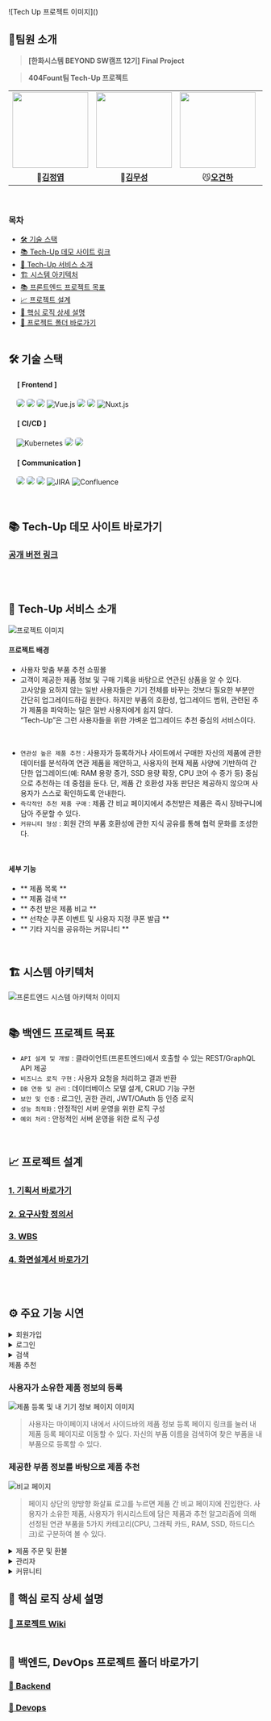 

<br>
![Tech Up 프로젝트 이미지]()
<!-- <br>
<div align="center">
<img src="https://github.com/user-attachments/assets/3f6df515-9e11-4b63-b4e1-c35d22176721" style="width: 60%;">
</div> -->

<br>

## 🎁팀원 소개
> **[한화시스템 BEYOND SW캠프 12기] Final Project** 

> **404Fount팀 Tech-Up 프로젝트**

<table align="center">
 <tr>
    <td align="center"><a href="https://github.com/dyun23"><img src="https://github.com/user-attachments/assets/99536e16-063c-4785-92d2-44b909ab7c84" width="150px;" alt=""></td>
    <td align="center"><a href="https://github.com/sue06004"><img src="https://github.com/user-attachments/assets/2dde57cc-aa14-410c-99f7-9d50841fde51" width="150px;" alt=""></td>
    <td align="center"><a href="https://github.com/jimnyy"><img src="https://github.com/user-attachments/assets/5ff5cb30-f7aa-4ab2-a18d-a31087ab9f80" width="150px;" alt=""></td>
    <td align="center"><a href="https://github.com/dlrkdms125"><img src="https://github.com/user-attachments/assets/42bed0f6-7d78-4eec-8906-e843495fca4f" width="150px;" alt=""></td>
  </tr>
  <tr>
    <td align="center">🐥<a href="https://github.com/dyun23"><b>김정엽</b></td>
    <td align="center">🦊<a href="https://github.com/sue06004"><b>김무성</b></td>
    <td align="center">😼<a href="https://github.com/jimnyy"><b>오건하</b></td>
    <td align="center">🐰<a href="https://github.com/dlrkdms125"><b>황경윤</b></td>
  </tr>
  </table>
<br>


### 목차
- [🛠 기술 스택](#-기술-스택)
- [📚 Tech-Up 데모 사이트 링크](#-Tech-Up-데모-사이트-바로가기)
- [🎨 Tech-Up 서비스 소개](#-Tech-Up-서비스-소개)
- [🏗️ 시스템 아키텍처](#-시스템-아키텍처)
- [📚 프론트엔드 프로젝트 목표](#-프론트엔드-프로젝트-목표)
- [📈 프로젝트 설계](#-프로젝트-설계)
- [🚀 핵심 로직 상세 설명](#-핵심-로직-상세-설명)
- [📂 프로젝트 폴더 바로가기](#-프로젝트-폴더-바로가기)
<br><br>

## 🛠 기술 스택

#### &nbsp;　[ Frontend ]
&nbsp;&nbsp;&nbsp;&nbsp;<img src="https://img.shields.io/badge/html5-E34F26?style=for-the-badge&logo=html5&logoColor=white" style="border-radius: 5px;"/>
<img src="https://img.shields.io/badge/css3-1572B6?style=for-the-badge&logo=css3&logoColor=white" style="border-radius: 5px;"/>
<img src="https://img.shields.io/badge/JavaScript-F7DF1E?style=for-the-badge&logo=JavaScript&logoColor=white" style="border-radius: 5px;"/>
![Vue.js](https://img.shields.io/badge/vuejs-%2335495e.svg?style=for-the-badge&logo=vuedotjs&logoColor=%234FC08D)
<img src="https://img.shields.io/badge/nginx-009639?style=for-the-badge&logo=nginx&logoColor=white" style="border-radius: 5px;"/>
<img src="https://img.shields.io/badge/pinia-gold?style=for-the-badge&logo=Pinia&logoColor=white" style="border-radius: 5px;"/>
![Nuxt.js]()

#### &nbsp;　[ CI/CD ]
&nbsp;&nbsp;&nbsp;&nbsp;![Kubernetes](https://img.shields.io/badge/kubernetes-%23326ce5.svg?style=for-the-badge&logo=kubernetes&logoColor=white)
<img src="https://img.shields.io/badge/docker-2496ED?style=for-the-badge&logo=docker&logoColor=white" style="border-radius: 5px;">
<img src="https://img.shields.io/badge/jenkins-D24939?style=for-the-badge&logo=jenkins&logoColor=white" style="border-radius: 5px;">

#### &nbsp;　[ Communication ]
&nbsp;&nbsp;&nbsp;&nbsp;<img src="https://img.shields.io/badge/discord-326CE5?style=for-the-badge&logo=discord&logoColor=white" style="border-radius: 5px;">
<img src="https://img.shields.io/badge/git-F05032?style=for-the-badge&logo=git&logoColor=white" style="border-radius: 5px;">
<img src="https://img.shields.io/badge/github-181717?style=for-the-badge&logo=github&logoColor=white" style="border-radius: 5px;">
![JIRA]()
![Confluence]()
<br><br><br>


## 📚 Tech-Up 데모 사이트 바로가기
### [공개 버전 링크](https://techup.kro.kr)</a>
<br><br>
## 🎨 Tech-Up 서비스 소개
![프로젝트 이미지]()

#### 프로젝트 배경
 - 사용자 맞춤 부품 추천 쇼핑몰 <br>
 - 고객이 제공한 제품 정보 및 구매 기록을 바탕으로 연관된 상품을 알 수 있다.<br>
   고사양을 요하지 않는 일반 사용자들은 기기 전체를 바꾸는 것보다 필요한 부분만 간단히 업그레이드하길 원한다. 하지만 부품의 호환성, 업그레이드 범위, 관련된 추가 제품을 파악하는 일은 일반 사용자에게 쉽지 않다.<br>
   “Tech-Up”은 그런 사용자들을 위한 가벼운 업그레이드 추천 중심의 서비스이다.
<br>

- `연관성 높은 제품 추천` : 사용자가 등록하거나 사이트에서 구매한 자신의 제품에 관한 데이터를 분석하여 연관 제품을 제안하고, 사용자의 현재 제품 사양에 기반하여 간단한 업그레이드(예: RAM 용량 증가, SSD 용량 확장, CPU 코어 수 증가 등) 중심으로 추천하는 데 중점을 둔다. 단, 제품 간 호환성 자동 판단은 제공하지 않으며 사용자가 스스로 확인하도록 안내한다.<br>
- `즉각적인 추천 제품 구매` : 제품 간 비교 페이지에서 추천받은 제품은 즉시 장바구니에 담아 주문할 수 있다.<br>
- `커뮤니티 형성` : 회원 간의 부품 호환성에 관한 지식 공유를 통해 협력 문화를 조성한다.
<br>



#### 세부 기능
  - ** 제품 목록 **
  - ** 제품 검색 **
  - ** 추천 받은 제품 비교 **
  - ** 선착순 쿠폰 이벤트 및 사용자 지정 쿠폰 발급 **
  - ** 기타 지식을 공유하는 커뮤니티 **
<br>

## 🏗️ 시스템 아키텍처
![프론트엔드 시스템 아키텍처 이미지]()<br><br>


## 📚 백엔드 프로젝트 목표
- `API 설계 및 개발` : 클라이언트(프론트엔드)에서 호출할 수 있는 REST/GraphQL API 제공
- `비즈니스 로직 구현` : 사용자 요청을 처리하고 결과 반환
- `DB 연동 및 관리` : 데이터베이스 모델 설계, CRUD 기능 구현
- `보안 및 인증` : 로그인, 권한 관리, JWT/OAuth 등 인증 로직
- `성능 최적화` : 안정적인 서버 운영을 위한 로직 구성
- `예외 처리` : 안정적인 서버 운영을 위한 로직 구성
<br>

## 📈 프로젝트 설계

### [1. 기획서 바로가기]()

### [2. 요구사항 정의서]()

### [3. WBS]()

### [4. 화면설계서 바로가기](https://www.figma.com/design/iJvl1G2NeaJ16nfu0IkcUh/404Found?node-id=0-1&t=e4BsxJGkX5qVDjfZ-1)

<br><br>

## ⚙️ 주요 기능 시연
<details>
<summary>회원가입</summary>

![회원가입 페이지지]()
> 이메일, 비밀번호, 닉네임로 회원 가입을 한다.  
> 이메일, 닉네임은 **중복이 불가능**하며, 비밀번호는 8자 이상의 영문 및 숫자여야 한다.
> 계정 생성 스패밍을 막기 위해 이메일 인증을 해야 가입할 수 있다.
</details>

<details>
<summary>로그인</summary>

![image]()
> 일반 로그인, 소셜(Kakao) 로그인

![로그인 페이지]()

> 소셜 로그인은 소셜로 로그인 한 후 로그인한 사용자 계정의 이름 및 이메일을 받아온다.
> 소셜 로그인 사용자는 소셜 로그인으로만 로그인할 수 있다.
</details>

<details>
<summary>검색</summary>

### 제품 검색
![통합검색]()
> 헤더에 있는 검색창으로 제품 검색이 가능하다.  
> 메인 페이지의 검색창은 카테고리별 제품 검색이 가능하다.
> 검색 결과는 5가지 옵션으로 정렬하며, 페이지네이션을 통해 다음 제품 목록을 받아온다.
---
### 제품 목록 탐색
![제품 목록 페이지]()
> 헤더의 **제품** 링크로 들어간 페이지에서 부품 카테고리(CPU, 그래픽 카드, RAM, SSD, 하드디스크) 및 가격대 별로 판매 중인 상품을 조회할 수 있다.
> 제품 상세보기에서는 제품에 대한 설명과 제품에 대한 리뷰를 볼 수 있다.
</details>

<summary>제품 추천</summary>

### 사용자가 소유한 제품 정보의 등록
![제품 등록 및 내 기기 정보 페이지 이미지]()

> 사용자는 마이페이지 내에서 사이드바의 제품 정보 등록 페이지 링크를 눌러 내 제품 등록 페이지로 이동할 수 있다.
> 자신의 부품 이름을 검색하여 찾은 부품을 내 부품으로 등록할 수 있다.
### 제공한 부품 정보를 바탕으로 제품 추천
![비교 페이지]()

> 페이지 상단의 양방향 화살표 로고를 누르면 제품 간 비교 페이지에 진입한다.
> 사용자가 소유한 제품, 사용자가 위시리스트에 담은 제품과 추천 알고리즘에 의해 선정된 연관 부품을 5가지 카테고리(CPU, 그래픽 카드, RAM, SSD, 하드디스크)로 구분하여 볼 수 있다.
</details>

<details>
<summary>제품 주문 및 환불</summary>

### 장바구니
![장바구니 캡쳐]()
> 장바구니에 구매하려는 여러 제품을 모아 한 번에 주문할 수 있다.
---
### 주문 및 결제
![주문 결제 과정 이미지 예시]()

> 주문 내역을 보고 결제를 할 수 있다.
> 주문에 사용 가능한 쿠폰을 받았다면 적용하여 할인을 받을 수 있다.
> 카카오페이가 지원된다.
---
### 주문 취소 및 환불
![사용자의 환불 신청 이미지]()

> 사용자는 주문 상세 페이지에서 환불 요청을 쉽게 할 수 있다.

![관리자의 환불 허가 과정 이미지]()

> 관리자는 환불이 요청된 제품에 한해 환불 처리를 할 수 있다.
</details>

<details>
<summary>관리자</summary>

관리자만이 들어갈 수 있는 페이지는 `/dashboard` URI를 통해 진입할 수 있으며, 익명 사용자 및 일반 사용자는 진입할 수 없다.

### 제품 등록과 삭제
![제품 등록/삭제 이미지]()

> ...
---
### 쿠폰과 선착순 쿠폰 발급 이벤트
![쿠폰 및 이벤트 관리 페이지]()

> ...
---
### 주문 관리
![사용자 목록과 주문 목록 페이지]()

> ...
</details>

<details>
<summary>커뮤니티</summary>

### 게시글 목록
![커뮤니티 페이지지]()

> ...
### 게시글 작성/수정/삭제
![에디터]()

> ...
</details>


## 🚀 핵심 로직 상세 설명
### [📃 프로젝트 Wiki](https://github.com/beyond-sw-camp/be12-fin-404Found-Tech-Up-FE/wiki) <br><br>


## 📂 백엔드, DevOps 프로젝트 폴더 바로가기
### [📃 Backend](https://github.com/beyond-sw-camp/be12-fin-404Found-Tech-Up-BE) <br>
### [📃 Devops]()
<br>

